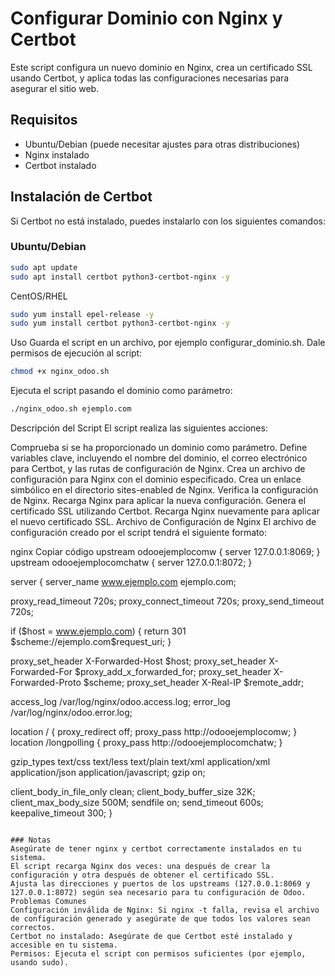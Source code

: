 # Configurar Dominio con Nginx y Certbot

Este script configura un nuevo dominio en Nginx, crea un certificado SSL usando Certbot, y aplica todas las configuraciones necesarias para asegurar el sitio web.

## Requisitos

- Ubuntu/Debian (puede necesitar ajustes para otras distribuciones)
- Nginx instalado
- Certbot instalado

## Instalación de Certbot

Si Certbot no está instalado, puedes instalarlo con los siguientes comandos:

### Ubuntu/Debian

```bash
sudo apt update
sudo apt install certbot python3-certbot-nginx -y
```

CentOS/RHEL
```bash
sudo yum install epel-release -y
sudo yum install certbot python3-certbot-nginx -y
```

Uso
Guarda el script en un archivo, por ejemplo configurar_dominio.sh.
Dale permisos de ejecución al script:

```bash
chmod +x nginx_odoo.sh
```

Ejecuta el script pasando el dominio como parámetro:
```bash
./nginx_odoo.sh ejemplo.com
```

Descripción del Script
El script realiza las siguientes acciones:

Comprueba si se ha proporcionado un dominio como parámetro.
Define variables clave, incluyendo el nombre del dominio, el correo electrónico para Certbot, y las rutas de configuración de Nginx.
Crea un archivo de configuración para Nginx con el dominio especificado.
Crea un enlace simbólico en el directorio sites-enabled de Nginx.
Verifica la configuración de Nginx.
Recarga Nginx para aplicar la nueva configuración.
Genera el certificado SSL utilizando Certbot.
Recarga Nginx nuevamente para aplicar el nuevo certificado SSL.
Archivo de Configuración de Nginx
El archivo de configuración creado por el script tendrá el siguiente formato:

nginx
Copiar código
upstream odooejemplocomw {
  server 127.0.0.1:8069;
}
upstream odooejemplocomchatw {
  server 127.0.0.1:8072;
}

server {
  server_name www.ejemplo.com ejemplo.com;

  proxy_read_timeout 720s;
  proxy_connect_timeout 720s;
  proxy_send_timeout 720s;

  if (\$host = www.ejemplo.com) {
    return 301 \$scheme://ejemplo.com\$request_uri;
  }

  proxy_set_header X-Forwarded-Host \$host;
  proxy_set_header X-Forwarded-For \$proxy_add_x_forwarded_for;
  proxy_set_header X-Forwarded-Proto \$scheme;
  proxy_set_header X-Real-IP \$remote_addr;

  access_log /var/log/nginx/odoo.access.log;
  error_log /var/log/nginx/odoo.error.log;

  location / {
    proxy_redirect off;
    proxy_pass http://odooejemplocomw;
  }
  location /longpolling {
    proxy_pass http://odooejemplocomchatw;
  }

  gzip_types text/css text/less text/plain text/xml application/xml application/json application/javascript;
  gzip on;

  client_body_in_file_only clean;
  client_body_buffer_size 32K;
  client_max_body_size 500M;
  sendfile on;
  send_timeout 600s;
  keepalive_timeout 300;
}
```

### Notas
Asegúrate de tener nginx y certbot correctamente instalados en tu sistema.
El script recarga Nginx dos veces: una después de crear la configuración y otra después de obtener el certificado SSL.
Ajusta las direcciones y puertos de los upstreams (127.0.0.1:8069 y 127.0.0.1:8072) según sea necesario para tu configuración de Odoo.
Problemas Comunes
Configuración inválida de Nginx: Si nginx -t falla, revisa el archivo de configuración generado y asegúrate de que todos los valores sean correctos.
Certbot no instalado: Asegúrate de que Certbot esté instalado y accesible en tu sistema.
Permisos: Ejecuta el script con permisos suficientes (por ejemplo, usando sudo).
